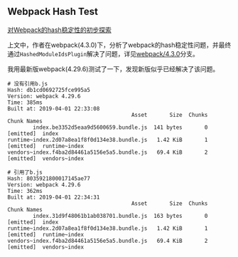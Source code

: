 ## Webpack Hash Test

[对Webpack的hash稳定性的初步探索](https://zhuanlan.zhihu.com/p/35093098?utm_source=wechat_session&utm_medium=social&utm_oi=27045073518592)

上文中，作者在webpack(4.3.0)下，分析了webpack的hash稳定性问题，并最终通过`HashedModuleIdsPlugin`解决了问题，详见[webpack/4.3.0](https://github.com/hushicai/webpack-hash-test/tree/webpack/4.3.0)分支。

我用最新版webpack(4.29.6)测试了一下，发现新版似乎已经解决了该问题。

```
# 没有引用b.js
Hash: db1cd0692725fce995a5
Version: webpack 4.29.6
Time: 385ms
Built at: 2019-04-01 22:33:08
                                       Asset       Size  Chunks             Chunk Names
        index.be3352d5eaa9d5600659.bundle.js  141 bytes       0  [emitted]  index
runtime~index.2d07a8ea1f8f0d134e38.bundle.js   1.42 KiB       1  [emitted]  runtime~index
vendors~index.f4ba2d84461a5156e5a5.bundle.js   69.4 KiB       2  [emitted]  vendors~index

# 引用了b.js
Hash: 8035921800017145ae77
Version: webpack 4.29.6
Time: 362ms
Built at: 2019-04-01 22:34:31
                                       Asset       Size  Chunks             Chunk Names
        index.31d9f48061b1ab038701.bundle.js  163 bytes       0  [emitted]  index
runtime~index.2d07a8ea1f8f0d134e38.bundle.js   1.42 KiB       1  [emitted]  runtime~index
vendors~index.f4ba2d84461a5156e5a5.bundle.js   69.4 KiB       2  [emitted]  vendors~index
```